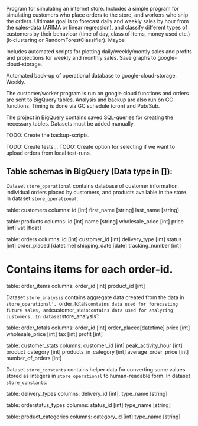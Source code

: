 
Program for simulating an internet store. Includes a simple program for simulating customers 
who place orders to the store, and workers who ship the orders.
Ultimate goal is to forecast daily and weekly sales by hour from the sales-data 
(ARIMA or linear regression), and classify different types of customers 
by their behaviour (time of day, class of items, money used etc.) 
(k-clustering or RandomForestClassifier). Maybe 

Includes automated scripts for plotting daily/weekly/montly sales and profits
and projections for weekly and monthly sales. Save graphs to google-cloud-storage.


Automated back-up of operational database to google-cloud-storage.
Weekly.

The customer/worker program is run on google cloud functions 
and orders are sent to BigQuery tables. Analysis and backup are also
run on GC functions. Timing is done via GC schedule (cron) and Pub/Sub.


The project in BigQuery contains saved SQL-queries for creating the necessary tables.
Datasets must be added manually.





TODO: Create the backup-scripts.

TODO: Create tests...
TODO: Create option for selecting if we want to upload orders from local test-runs.


Table schemas in BigQuery (Data type in []):
-------------------------------------------------

Dataset `store_operational` contains database of customer information,
individual orders placed by customers, and products available in the store.
In dataset `store_operational`:

table:	customers
columns:	id			[int]
			first_name	[string]
			last_name	[string]

table:	products
columns:	id				[int]
			name			[string]
			wholesale_price [int]
			price			[int]
			vat				[float]

table:	orders
columns:	id				[int]
			customer_id		[int]
			delivery_type	[int]
			status			[int]
			order_placed	[datetime]
			shipping_date	[date]
			tracking_number	[int]

# Contains items for each order-id.
table:	order_items	
columns:	order_id	[int]
			product_id	[int]


Dataset `store_analysis` contains aggregate data created from the data in
`store_operational'. `order_totals` contains data used for forecasting future sales,
and `customer_stats` contains data used for analyzing customers.
In dataset `store_analysis`:

table:	order_totals
columns:	order_id	[int]
			order_placed[datetime]
			price		[int]
			wholesale_price [int]
			tax			[int]
			profit		[int]

table:	customer_stats
columns:	customer_id			[int]
			peak_activity_hour	[int]
			product_category	[int]
			products_in_category	[int]
			average_order_price		[int]
			number_of_orders		[int]


Dataset `store_constants` contains helper data for converting some values
stored as integers in `store_operational` to human-readable form.
In dataset `store_constants`:

table:	delivery_types
columns:	delivery_id [int],
			type_name	[string]

table:	orderstatus_types
columns:	status_id	[int]
			type_name	[string]

table:	product_categories
columns:	category_id [int]
			type_name 	[string]
